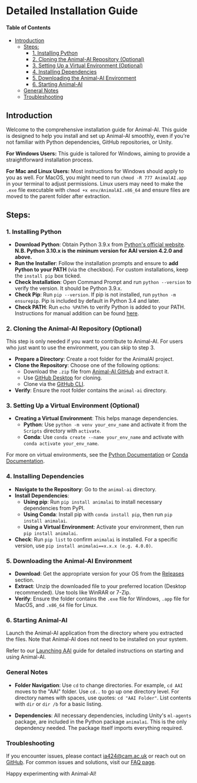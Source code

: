 # Detailed Installation Guide

#### Table of Contents

* [Introduction](#introduction)
  + [Steps:](#steps)
    - [1. Installing Python](#1-installing-python)
    - [2. Cloning the Animal-AI Repository (Optional)](#2-cloning-the-animal-ai-repository-optional)
    - [3. Setting Up a Virtual Environment (Optional)](#3-setting-up-a-virtual-environment-optional)
    - [4. Installing Dependencies](#4-installing-dependencies)
    - [5. Downloading the Animal-AI Environment](#5-downloading-the-animal-ai-environment)
    - [6. Starting Animal-AI](#6-starting-animal-ai)
  + [General Notes](#general-notes)
  + [Troubleshooting](#troubleshooting)

## Introduction

Welcome to the comprehensive installation guide for Animal-AI. This guide is designed to help you install and set up Animal-AI smoothly, even if you're not familiar with Python dependencies, GitHub repositories, or Unity.

**For Windows Users:**
This guide is tailored for Windows, aiming to provide a straightforward installation process.

**For Mac and Linux Users:**
Most instructions for Windows should apply to you as well. For MacOS, you might need to run `chmod -R 777 AnimalAI.app` in your terminal to adjust permissions. Linux users may need to make the `.exe` file executable with `chmod +x env/AnimalAI.x86_64` and ensure files are moved to the parent folder after extraction.

## Steps:

### 1. Installing Python

* **Download Python**: Obtain Python 3.9.x from [Python's official website](https://www.python.org/downloads/).
**N.B. Python 3.10.x is the mininum version for AAI version 4.2.0 and above.**
* **Run the Installer**: Follow the installation prompts and ensure to **add Python to your PATH** (via the checkbox). For custom installations, keep the `install pip` box ticked.
* **Check Installation**: Open Command Prompt and run `python --version` to verify the version. It should be Python 3.9.x.
* **Check Pip**: Run `pip --version`. If pip is not installed, run `python -m ensurepip`. Pip is included by default in Python 3.4 and later.
* **Check PATH**: Run `echo %PATH%` to verify Python is added to your PATH. Instructions for manual addition can be found [here](https://datatofish.com/add-python-to-windows-path/).

### 2. Cloning the Animal-AI Repository (Optional)

This step is only needed if you want to contribute to Animal-AI. For users who just want to use the environment, you can skip to step 3.

* **Prepare a Directory**: Create a root folder for the AnimalAI project.
* **Clone the Repository**: Choose one of the following options:
  + Download the `.zip` file from [Animal-AI GitHub](https://github.com/Kinds-of-Intelligence-CFI/animal-ai) and extract it.
  + Use [GitHub Desktop](https://desktop.github.com/) for cloning.
  + Clone via the [GitHub CLI](https://docs.github.com/en/github-cli/github-cli/about-github-cli).
* **Verify**: Ensure the root folder contains the `animal-ai` directory.

### 3. Setting Up a Virtual Environment (Optional)

* **Creating a Virtual Environment**: This helps manage dependencies.
  + **Python**: Use `python -m venv your_env_name` and activate it from the `Scripts` directory with `activate`.
  + **Conda**: Use `conda create --name your_env_name` and activate with `conda activate your_env_name`.

For more on virtual environments, see the [Python Documentation](https://docs.python.org/3/tutorial/venv.html) or [Conda Documentation](https://docs.conda.io/projects/conda/en/latest/user-guide/tasks/manage-environments.html).

### 4. Installing Dependencies

* **Navigate to the Repository**: Go to the `animal-ai` directory.
* **Install Dependencies**:
  + **Using pip**: Run `pip install animalai` to install necessary dependencies from PyPI.
  + **Using Conda**: Install pip with `conda install pip`, then run `pip install animalai`.
  + **Using a Virtual Environment**: Activate your environment, then run `pip install animalai`.
* **Check**: Run `pip list` to confirm `animalai` is installed. For a specific version, use `pip install animalai==x.x.x (e.g. 4.0.0)`.

### 5. Downloading the Animal-AI Environment

* **Download**: Get the appropriate version for your OS from the [Releases](https://github.com/Kinds-of-Intelligence-CFI/animal-ai/releases) section.
* **Extract**: Unzip the downloaded file to your preferred location (Desktop recommended). Use tools like WinRAR or 7-Zip.
* **Verify**: Ensure the folder contains the `.exe` file for Windows, `.app` file for MacOS, and `.x86_64` file for Linux.

### 6. Starting Animal-AI

Launch the Animal-AI application from the directory where you extracted the files. Note that Animal-AI does not need to be installed on your system.

Refer to our [Launching AAI](/docs/gettingStarted/Launching-AAI.md) guide for detailed instructions on starting and using Animal-AI.

### General Notes

* **Folder Navigation**: Use `cd` to change directories. For example, `cd AAI` moves to the "AAI" folder. Use `cd..` to go up one directory level. For directory names with spaces, use quotes: `cd "AAI Folder"`. List contents with `dir` or `dir /b` for a basic listing.

* **Dependencies**: All necessary dependencies, including Unity's `ml-agents` package, are included in the Python package `animalai`. This is the only dependency needed. The package itself imports everything required.

### Troubleshooting

If you encounter issues, please contact ia424@cam.ac.uk or reach out on [GitHub](https://github.com/alhasacademy96/). For common issues and solutions, visit our [FAQ page](/docs/FAQ.md).

Happy experimenting with Animal-AI!